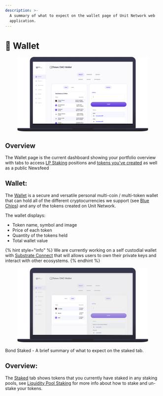 ```yaml
---
description: >-
  A summary of what to expect on the wallet page of Unit Network web
  application.
---
```


# 🛄 Wallet

<figure><img src="../../../.gitbook/assets/Wallet.png" alt="An image of the Wallet containing details such as the wallet balance and Newsfeed."><figcaption></figcaption></figure>

## Overview

The Wallet page is the current dashboard showing your portfolio overview with tabs to access [LP Staking](broken-reference) positions and [tokens you've created](broken-reference) as well as a public Newsfeed

## Wallet:&#x20;

The [Wallet](https://www.unit.network/wallet) is a secure and versatile personal multi-coin / multi-token wallet that can hold all of the different cryptocurrencies we support (see [Blue Chips](broken-reference)) and any of the tokens created on Unit Network.&#x20;

The wallet displays:

* Token name, symbol and image
* Price of each token
* Quantity of the tokens held
* Total wallet value

{% hint style="info" %}
We are currently working on a self custodial wallet with [Substrate Connect](https://substrate.io/developers/substrate-connect) that will allows users to own their private keys and interact with other ecosystems.
{% endhint %}



<figure><img src="../../../.gitbook/assets/Staked.png" alt="An image of the stake tab displaying tokens the staked tokens and the quantity or shares held."><figcaption></figcaption></figure>

Bond Staked - A brief summary of what to expect on the staked tab.

## Overview:

The [Staked](https://www.unit.network/wallet?wallet\_type=staking) tab shows tokens that you currently have staked in any staking pools, see [Liquidity Pool Staking](broken-reference) for more info about how to stake and un-stake your tokens.

##

##
